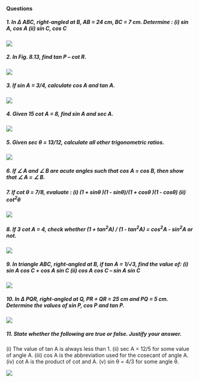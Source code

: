 #### Questions
##### 1. In Δ ABC, right-angled at B, AB = 24 cm, BC = 7 cm. Determine : (i) sin A, cos A (ii) sin C, cos C
[![](https://img.youtube.com/vi/piqy3d9q_k8/0.jpg)](https://www.youtube.com/watch?v=piqy3d9q_k8)

##### 2. In Fig. 8.13, find tan P – cot R.
[![](https://img.youtube.com/vi/5V2a0RCvPss/0.jpg)](https://www.youtube.com/watch?v=5V2a0RCvPss)

##### 3. If sin A = 3/4, calculate cos A and tan A.
[![](https://img.youtube.com/vi/_p5wbqXSUoI/0.jpg)](https://www.youtube.com/watch?v=_p5wbqXSUoI)

##### 4. Given 15 cot A = 8, find sin A and sec A.
[![](https://img.youtube.com/vi/dO2JaE1iFxk/0.jpg)](https://www.youtube.com/watch?v=dO2JaE1iFxk)

##### 5. Given sec θ = 13/12, calculate all other trigonometric ratios.
[![](https://img.youtube.com/vi/lR5oD7hzSKw/0.jpg)](https://www.youtube.com/watch?v=lR5oD7hzSKw)

##### 6. If &angle; A and &angle; B are acute angles such that cos A = cos B, then show that &angle; A = &angle; B.

##### 7. If cot θ = 7/8, evaluate : (i) (1 + sinθ )(1 - sinθ)/(1 + cosθ )(1 - cosθ) (ii) cot<sup>2</sup>θ
[![](https://img.youtube.com/vi/Gd4xe_4Gxk8/0.jpg)](https://www.youtube.com/watch?v=Gd4xe_4Gxk8)

##### 8. If 3 cot A = 4, check whether (1 + tan<sup>2</sup>A) / (1 - tan<sup>2</sup>A) = cos<sup>2</sup>A - sin<sup>2</sup>A or not.
[![](https://img.youtube.com/vi/hiDstPG-AiI/0.jpg)](https://www.youtube.com/watch?v=hiDstPG-AiI)

##### 9. In triangle ABC, right-angled at B, if tan A = 1/&Sqrt;3, find the value of: (i) sin A cos C + cos A sin C (ii) cos A cos C – sin A sin C
[![](https://img.youtube.com/vi/XwNrfLX57IA/0.jpg)](https://www.youtube.com/watch?v=XwNrfLX57IA)

##### 10. In Δ PQR, right-angled at Q, PR + QR = 25 cm and PQ = 5 cm. Determine the values of sin P, cos P and tan P.
[![](https://img.youtube.com/vi/eeIjd9Qc6V4/0.jpg)](https://www.youtube.com/watch?v=eeIjd9Qc6V4)

##### 11. State whether the following are true or false. Justify your answer.
(i) The value of tan A is always less than 1.
(ii) sec A = 12/5 for some value of angle A.
(iii) cos A is the abbreviation used for the cosecant of angle A.
(iv) cot A is the product of cot and A.
(v) sin θ = 4/3 for some angle θ.

[![](https://img.youtube.com/vi/F1EI_hUuFhE/0.jpg)](https://www.youtube.com/watch?v=F1EI_hUuFhE)
